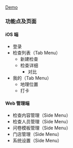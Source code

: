 [Demo](https://modao.cc/app/q8LFKmFNaAMBySicCcCvf)

### 功能点及页面
#### iOS 端
- 登录
- 检查列表（Tab Menu）
	- 新建检查
	- 检查详细
		- 对比
- 我的（Tab Menu）
	- 地理位置
	- 打卡
	
#### Web 管理端
- 检查内容管理（Side Menu）
- 检查人员管理（Side Menu）
- 问卷模板管理（Side Menu）
- 门店管理（Side Menu）
- 系统设置（Side Menu）